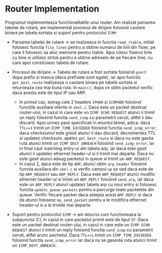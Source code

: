 # Router Implementation
Programul implementeaza functionalitatile unui router. Am realizat parsarea tabelei de rutare, am implementat procesul de dirijare folosind cautare binara pe tabela sortata si suport pentru protocolul `ICMP`.

* Parsarea tabelei de rutare -> se realizeaza in functia `read_rtable`, initial folosesc functia `file_lines` pentru a obtine numarul de linii din fisier, pe care
il folosesc sa aloc memorie pentru rtable. Apoi citesc fisierul linie cu linie si
utilizez strtok pentru a obtine adresele de pe fiecare linie, cu care apoi construiesc
tabela de rutare.

* Procesul de dirijare -> Tabela de rutare a fost sortata folosind `qsort` dupa prefix si
masca (daca prefixele sunt egale), iar apoi functia `get_best_route` realizeaza o 
cautare binara pe tabela sortata si returneaza cea mai buna ruta. In `main()`, dupa ce
obtin packetul verific daca acesta este de tipul IP sau ARP. 
	* In primul caz, extrag cele 2 headere `IPHDR` si `ICMPHDR` folosind functiile auxiliare
	oferite in `skel.c`. Daca este un packet destinat router-ului, in cazul in care este un
	`ICMP ECHO REQUEST` atunci ii trimit un reply folosind functia `send_icmp` cu parametrii
	ceruti, altfel ii dau discard. Apoi urmez pasii specificati in enuntul temei, adica: daca
	`TTL<=1` trimit un `ICMP_TIME_EXCEEDED` folosind functia `send_icmp_error`, daca checksumul 
	este gresit atunci ii dau discard, decrementez TTL si updatez checksum, apelez `get_best_route`
	si daca nu este gasita ruta atunci trimit un `ICMP_DEST_UNREACH` folosind `send_icmp_error`,
	iar in final caut matching entry-ul din tabela arp, iar daca este gasit atunci ii updatez
	ethernet header-ul si il trimit mai departe. Daca nu este gasit atunci adaug packetul in queue
	si trimit un `ARP_REQUEST`.
	* In cazul 2, daca este de tip `ARP`, atunci obtin `arp_header` folosind functia auxiliara
	din `skel.c` si verific campul `op` sa vad daca este de tip `ARP_REQUEST` sau `ARP_REPLY`.
	Daca este `ARP_REQUEST` atunci modific ethernet header-ul si trimit un `ARP_REPLY` folosind
	`send_arp`, iar daca este un `ARP_REPLY` atunci updatez tabela arp cu noul entry si folosesc
	functia `update_queue_packets` pentru a parcurge toate packetele din queue. Verific fiecare
	packet daca astepta acest `ARP_REPLY` si daca da atunci folosesc `my_send_packet` pentru a le
	modifica ethernet header-ul si a le trimite mai departe.

* Suport pentru protocolul `ICMP` -> am descris cum functioneaza la subpunctul 3.1, in cazul in care
	packetul primit este de tipul `IP`. Daca este un packet destinat router-ului, in cazul in care
	este un `ICMP ECHO REQUEST` atunci ii trimit un reply folosind functia `send_icmp` cu parametrii
	ceruti, altfel arunc pachetul. Daca `TTL<=1` trimit un `ICMP_TIME_EXCEEDED` folosind functia 
	`send_icmp_error` iar daca nu se gaseste ruta atunci trimit un `ICMP_DEST_UNREACH`.
